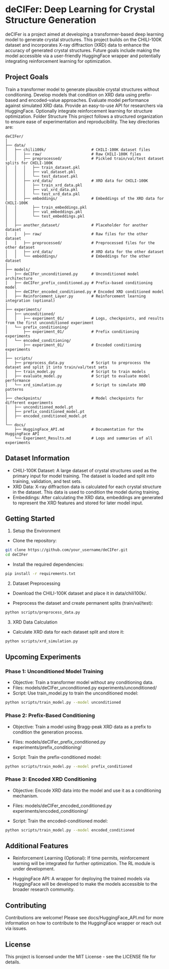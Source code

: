 # deCIFer: Deep Learning for Crystal Structure Generation
deCIFer is a project aimed at developing a transformer-based deep learning model to generate crystal structures. This project builds on the CHILI-100K dataset and incorporates X-ray diffraction (XRD) data to enhance the accuracy of generated crystal structures. Future goals include making the model accessible via a user-friendly HuggingFace wrapper and potentially integrating reinforcement learning for optimization.

## Project Goals
Train a transformer model to generate plausible crystal structures without conditioning.
Develop models that condition on XRD data using prefix-based and encoded-value approaches.
Evaluate model performance against simulated XRD data.
Provide an easy-to-use API for researchers via HuggingFace.
Optionally integrate reinforcement learning for structure optimization.
Folder Structure
This project follows a structured organization to ensure ease of experimentation and reproducibility. The key directories are:

```plaintext
deCIFer/
│
├── data/
│   ├── chili100k/                    # CHILI-100K dataset files
│   │   ├── raw/                      # Raw CHILI-100K files
│   │   ├── preprocessed/             # Pickled train/val/test dataset splits for CHILI-100K
│   │   │   ├── train_dataset.pkl         
│   │   │   ├── val_dataset.pkl
│   │   │   └── test_dataset.pkl
│   │   ├── xrd_data/                 # XRD data for CHILI-100K
│   │   │   ├── train_xrd_data.pkl
│   │   │   ├── val_xrd_data.pkl
│   │   │   └── test_xrd_data.pkl
│   │   ├── embeddings/               # Embeddings of the XRD data for CHILI-100K
│   │       ├── train_embeddings.pkl
│   │       ├── val_embeddings.pkl
│   │       └── test_embeddings.pkl
│   │
│   ├── another_dataset/              # Placeholder for another dataset
│   │   ├── raw/                      # Raw files for the other dataset
│   │   ├── preprocessed/             # Preprocessed files for the other dataset
│   │   ├── xrd_data/                 # XRD data for the other dataset
│   │   └── embeddings/               # Embeddings for the other dataset
│
├── models/
│   ├── deCIFer_unconditioned.py      # Unconditioned model architecture
│   ├── deCIFer_prefix_conditioned.py # Prefix-based conditioning model
│   ├── deCIFer_encoded_conditioned.py # Encoded XRD conditioned model
│   ├── Reinforcement_Layer.py        # Reinforcement learning integration (optional)
│
├── experiments/
│   ├── unconditioned/
│   │   ├── experiment_01/            # Logs, checkpoints, and results from the first unconditioned experiment
│   └── prefix_conditioning/
│       ├── experiment_01/            # Prefix conditioning experiments
│   └── encoded_conditioning/
│       ├── experiment_01/            # Encoded conditioning experiments
│
├── scripts/
│   ├── preprocess_data.py            # Script to preprocess the dataset and split it into train/val/test sets
│   ├── train_model.py                # Script to train models
│   ├── evaluate_model.py             # Script to evaluate model performance
│   └── xrd_simulation.py             # Script to simulate XRD patterns
│
├── checkpoints/                      # Model checkpoints for different experiments
│   ├── unconditioned_model.pt        
│   ├── prefix_conditioned_model.pt   
│   ├── encoded_conditioned_model.pt  
│
└── docs/
    ├── HuggingFace_API.md            # Documentation for the HuggingFace API
    └── Experiment_Results.md         # Logs and summaries of all experiments
```

## Dataset Information
* CHILI-100K Dataset: A large dataset of crystal structures used as the primary input for model training. The dataset is loaded and split into training, validation, and test sets.
* XRD Data: X-ray diffraction data is calculated for each crystal structure in the dataset. This data is used to condition the model during training.
* Embeddings: After calculating the XRD data, embeddings are generated to represent the XRD features and stored for later model input.

## Getting Started
1. Setup the Environment
* Clone the repository:

```bash
git clone https://github.com/your_username/deCIFer.git
cd deCIFer
```

* Install the required dependencies:
```bash
pip install -r requirements.txt
```

2. Dataset Preprocessing
* Download the CHILI-100K dataset and place it in data/chili100k/.

* Preprocess the dataset and create permanent splits (train/val/test):

```bash
python scripts/preprocess_data.py
```

3. XRD Data Calculation
* Calculate XRD data for each dataset split and store it:
```bash
python scripts/xrd_simulation.py
```

## Upcoming Experiments
### Phase 1: Unconditioned Model Training
* Objective: Train a transformer model without any conditioning data.
* Files:
	models/deCIFer_unconditioned.py
	experiments/unconditioned/
* Script: Use train_model.py to train the unconditioned model:
```bash
python scripts/train_model.py --model unconditioned
```

### Phase 2: Prefix-Based Conditioning
* Objective: Train a model using Bragg-peak XRD data as a prefix to condition the generation process.
* Files:
	models/deCIFer_prefix_conditioned.py
	experiments/prefix_conditioning/

* Script: Train the prefix-conditioned model:
```bash
python scripts/train_model.py --model prefix_conditioned
```

### Phase 3: Encoded XRD Conditioning
* Objective: Encode XRD data into the model and use it as a conditioning mechanism.
* Files:
	models/deCIFer_encoded_conditioned.py
	experiments/encoded_conditioning/

* Script: Train the encoded-conditioned model:
```bash
python scripts/train_model.py --model encoded_conditioned
```

## Additional Features
* Reinforcement Learning (Optional): If time permits, reinforcement learning will be integrated for further optimization. The RL module is under development.

* HuggingFace API: A wrapper for deploying the trained models via HuggingFace will be developed to make the models accessible to the broader research community.

## Contributing
Contributions are welcome! Please see docs/HuggingFace_API.md for more information on how to contribute to the HuggingFace wrapper or reach out via issues.

## License
This project is licensed under the MIT License - see the LICENSE file for details.

